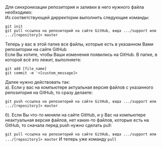 Для синхронизации репозитория и заливки в него нужного файла необходимо:  
Из соответствующей дирректории выполнить следующие команды:  

`git init`  
`git pull <ссылка на репозиторий на сайте GitHub, вида .../support или .../[repository]> master`  

Теперь у вас в этой папке все файлы, которые есть в указанном Вами репозитории на сайте GitHub  
Если Вы хотите, чтобы  Ваши изменения появились на GitHub. В папке, в которой всё это лежит, выполняете:  

`git add [file_name]`  
`git commit -m '<[custom_message]>`  

Далее нужно действовать так:  
а). Если у вас на компьютере актуальная версия файлов с указанного репозитория на GitHub, то сразу делаете:  

`git push <ссылка на репозиторий на сайте GitHub, вида .../support или .../[repository]> master`

б). Если Вы что-то меняли на сайте GitHub, и у Вас на компьютере неактуальная версия файлов, нет каких-то файлов, которые есть на GitHub, то сначала перед push нужно сделать pull:  

`git pull <ссылка на репозиторий на сайте GitHub, вида .../support или .../[repository]> master`
И теперь уже команду `pull`


